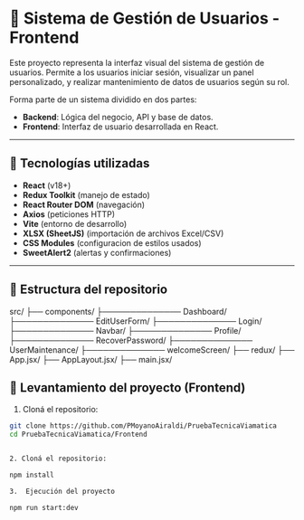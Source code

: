 # 🚀 Sistema de Gestión de Usuarios - Frontend

Este proyecto representa la interfaz visual del sistema de gestión de usuarios. Permite a los usuarios iniciar sesión, visualizar un panel personalizado, y realizar mantenimiento de datos de usuarios según su rol.

Forma parte de un sistema dividido en dos partes:

- **Backend**: Lógica del negocio, API y base de datos.
- **Frontend**: Interfaz de usuario desarrollada en React.

---

## 🧰 Tecnologías utilizadas

- **React** (v18+)
- **Redux Toolkit** (manejo de estado)
- **React Router DOM** (navegación)
- **Axios** (peticiones HTTP)
- **Vite** (entorno de desarrollo)
- **XLSX (SheetJS)** (importación de archivos Excel/CSV)
- **CSS Modules** (configuracion de estilos usados)
- **SweetAlert2** (alertas y confirmaciones)

---

## 📁 Estructura del repositorio
src/
├── components/
├────────────── Dashboard/
├────────────── EditUserForm/
├────────────── Login/
├────────────── Navbar/
├────────────── Profile/
├────────────── RecoverPassword/
├────────────── UserMaintenance/
├────────────── welcomeScreen/
├── redux/
├── App.jsx/
├── AppLayout.jsx/
├── main.jsx/


## 🚀 Levantamiento del proyecto (Frontend)

1. Cloná el repositorio:

```bash
git clone https://github.com/PMoyanoAiraldi/PruebaTecnicaViamatica
cd PruebaTecnicaViamatica/Frontend


2. Cloná el repositorio:

npm install

3.  Ejecución del proyecto

npm run start:dev
